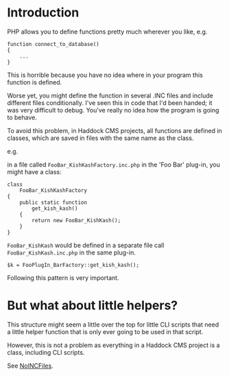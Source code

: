 # Introduction #

PHP allows you to define functions pretty much wherever you like, e.g.

```
function connect_to_database()
{
    ...
}
```

This is horrible because you have no idea where in your program this function is defined.

Worse yet, you might define the function in several .INC files and include different files conditionally. I've seen this in code that I'd been handed; it was very difficult to debug. You've really no idea how the program is going to behave.

To avoid this problem, in Haddock CMS projects, all functions are defined in classes, which are saved in files with the same name as the class.

e.g.

in a file called `FooBar_KishKashFactory.inc.php` in the 'Foo Bar' plug-in, you might have a class:

```
class 
    FooBar_KishKashFactory
{
    public static function 
        get_kish_kash()
    {
        return new FooBar_KishKash();
    }
}
```

`FooBar_KishKash` would be defined in a separate file call `FooBar_KishKash.inc.php` in the same plug-in.

```
$k = FooPlugIn_BarFactory::get_kish_kash();
```

Following this pattern is very important.

# But what about little helpers? #

This structure might seem a little over the top for little CLI scripts that need a little helper function that is only ever going to be used in that script.

However, this is not a problem as everything in a Haddock CMS project is a class, including CLI scripts.

See [NoINCFiles](NoINCFiles.md).